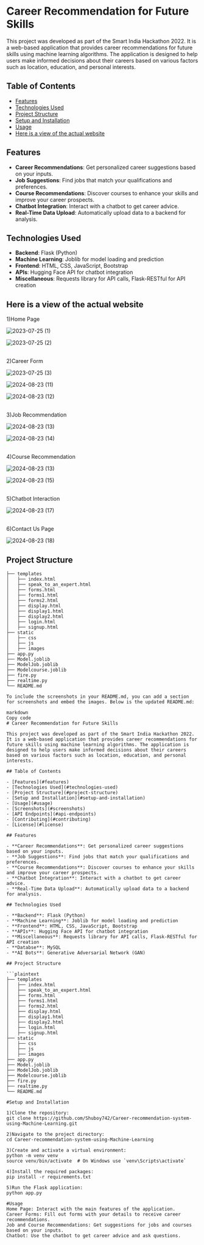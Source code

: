 # Career Recommendation for Future Skills

This project was developed as part of the Smart India Hackathon 2022. It is a web-based application that provides career recommendations for future skills using machine learning algorithms. The application is designed to help users make informed decisions about their careers based on various factors such as location, education, and personal interests.

## Table of Contents

- [Features](#features)
- [Technologies Used](#technologies-used)
- [Project Structure](#project-structure)
- [Setup and Installation](#setup-and-installation)
- [Usage](#usage)
- [Here is a view of the actual website](#Here-is-a-view-of-the-actual-website)

## Features

- **Career Recommendations**: Get personalized career suggestions based on your inputs.
- **Job Suggestions**: Find jobs that match your qualifications and preferences.
- **Course Recommendations**: Discover courses to enhance your skills and improve your career prospects.
- **Chatbot Integration**: Interact with a chatbot to get career advice.
- **Real-Time Data Upload**: Automatically upload data to a backend for analysis.

## Technologies Used

- **Backend**: Flask (Python)
- **Machine Learning**: Joblib for model loading and prediction
- **Frontend**: HTML, CSS, JavaScript, Bootstrap
- **APIs**: Hugging Face API for chatbot integration
- **Miscellaneous**: Requests library for API calls, Flask-RESTful for API creation

## Here is a view of the actual website

1)Home Page

![2023-07-25 (1)](https://github.com/user-attachments/assets/53991646-e92f-4cde-ac07-0676ef14ac15)


![2023-07-25 (2)](https://github.com/user-attachments/assets/a1d17539-960c-4976-b082-5f37464d69d3)



<br>2)Career Form

![2023-07-25 (3)](https://github.com/user-attachments/assets/b2d1ac05-f718-4adc-a3f7-b723591b20dd)


![2024-08-23 (11)](https://github.com/user-attachments/assets/882d4e54-2da7-4d95-9078-233756952cf0)


![2024-08-23 (12)](https://github.com/user-attachments/assets/5b03c0e0-c57a-4aba-974b-f39e69443483)



<br>3)Job Recommendation

![2024-08-23 (13)](https://github.com/user-attachments/assets/b2189ffc-9eb2-43ba-8ad9-705012c97cee)


![2024-08-23 (14)](https://github.com/user-attachments/assets/b4ece6ab-9844-4215-8987-6284c06b44dc)



<br>4)Course Recommendation

![2024-08-23 (13)](https://github.com/user-attachments/assets/521c5e35-a05f-4308-a481-543f156ae453)


![2024-08-23 (15)](https://github.com/user-attachments/assets/07dc997c-5ec0-4a65-98ec-b268fabbe59d)



<br>5)Chatbot Interaction

![2024-08-23 (17)](https://github.com/user-attachments/assets/e04d48eb-f9c4-4531-84e9-939a7a4f5e07)



<br>6)Contact Us Page

![2024-08-23 (18)](https://github.com/user-attachments/assets/edcc3c66-a8e3-4829-909f-138fa68b430b)

## Project Structure

```plaintext
├── templates
│   ├── index.html
│   ├── speak_to_an_expert.html
│   ├── forms.html
│   ├── forms1.html
│   ├── forms2.html
│   ├── display.html
│   ├── display1.html
│   ├── display2.html
│   ├── login.html
│   ├── signup.html
├── static
│   ├── css
│   ├── js
│   ├── images
├── app.py
├── Model.joblib
├── ModelJob.joblib
├── Modelcourse.joblib
├── fire.py
├── realtime.py
└── README.md

To include the screenshots in your README.md, you can add a section for screenshots and embed the images. Below is the updated README.md:

markdown
Copy code
# Career Recommendation for Future Skills

This project was developed as part of the Smart India Hackathon 2022. It is a web-based application that provides career recommendations for future skills using machine learning algorithms. The application is designed to help users make informed decisions about their careers based on various factors such as location, education, and personal interests.

## Table of Contents

- [Features](#features)
- [Technologies Used](#technologies-used)
- [Project Structure](#project-structure)
- [Setup and Installation](#setup-and-installation)
- [Usage](#usage)
- [Screenshots](#screenshots)
- [API Endpoints](#api-endpoints)
- [Contributing](#contributing)
- [License](#license)

## Features

- **Career Recommendations**: Get personalized career suggestions based on your inputs.
- **Job Suggestions**: Find jobs that match your qualifications and preferences.
- **Course Recommendations**: Discover courses to enhance your skills and improve your career prospects.
- **Chatbot Integration**: Interact with a chatbot to get career advice.
- **Real-Time Data Upload**: Automatically upload data to a backend for analysis.

## Technologies Used

- **Backend**: Flask (Python)
- **Machine Learning**: Joblib for model loading and prediction
- **Frontend**: HTML, CSS, JavaScript, Bootstrap
- **APIs**: Hugging Face API for chatbot integration
- **Miscellaneous**: Requests library for API calls, Flask-RESTful for API creation
- **Databse**: MySQL
- **AI Bots**: Generative Adversarial Network (GAN)

## Project Structure

```plaintext
├── templates
│   ├── index.html
│   ├── speak_to_an_expert.html
│   ├── forms.html
│   ├── forms1.html
│   ├── forms2.html
│   ├── display.html
│   ├── display1.html
│   ├── display2.html
│   ├── login.html
│   ├── signup.html
├── static
│   ├── css
│   ├── js
│   ├── images
├── app.py
├── Model.joblib
├── ModelJob.joblib
├── Modelcourse.joblib
├── fire.py
├── realtime.py
└── README.md

#Setup and Installation

1)Clone the repository:
git clone https://github.com/Shuboy742/Career-recommendation-system-using-Machine-Learning.git

2)Navigate to the project directory:
cd Career-recommendation-system-using-Machine-Learning

3)Create and activate a virtual environment:
python -m venv venv
source venv/bin/activate  # On Windows use `venv\Scripts\activate`

4)Install the required packages:
pip install -r requirements.txt

5)Run the Flask application:
python app.py

#Usage
Home Page: Interact with the main features of the application.
Career Forms: Fill out forms with your details to receive career recommendations.
Job and Course Recommendations: Get suggestions for jobs and courses based on your inputs.
Chatbot: Use the chatbot to get career advice and ask questions.
